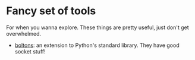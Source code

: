 # Fancy set of tools
For when you wanna explore. These things are pretty useful, just don't get overwhelmed.

* [boltons](https://boltons.readthedocs.io/en/latest/index.html): an extension to Python's standard library. They have good socket stuff!